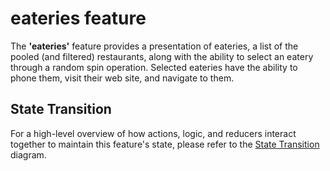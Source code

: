 # eateries feature

The **'eateries'** feature provides a presentation of eateries, a list
of the pooled (and filtered) restaurants, along with the ability to
select an eatery through a random spin operation.  Selected eateries
have the ability to phone them, visit their web site, and navigate to
them.

## State Transition

For a high-level overview of how actions, logic, and reducers interact
together to maintain this feature's state, please refer to the [State
Transition](StateTransition.txt) diagram.

